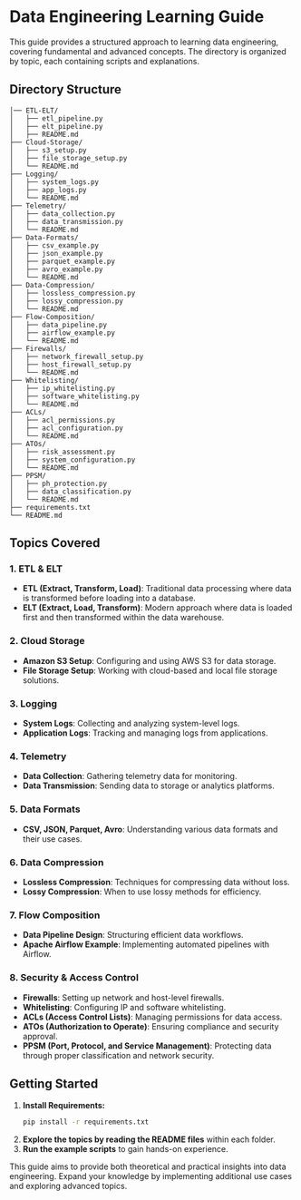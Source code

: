 # Data Engineering Learning Guide

This guide provides a structured approach to learning data engineering, covering fundamental and advanced concepts. The directory is organized by topic, each containing scripts and explanations.

## Directory Structure
```
│── ETL-ELT/
│   ├── etl_pipeline.py
│   ├── elt_pipeline.py
│   ├── README.md
├── Cloud-Storage/
│   ├── s3_setup.py
│   ├── file_storage_setup.py
│   └── README.md
├── Logging/
│   ├── system_logs.py
│   ├── app_logs.py
│   └── README.md
├── Telemetry/
│   ├── data_collection.py
│   ├── data_transmission.py
│   └── README.md
├── Data-Formats/
│   ├── csv_example.py
│   ├── json_example.py
│   ├── parquet_example.py
│   ├── avro_example.py
│   └── README.md
├── Data-Compression/
│   ├── lossless_compression.py
│   ├── lossy_compression.py
│   └── README.md
├── Flow-Composition/
│   ├── data_pipeline.py
│   ├── airflow_example.py
│   └── README.md
├── Firewalls/
│   ├── network_firewall_setup.py
│   ├── host_firewall_setup.py
│   └── README.md
├── Whitelisting/
│   ├── ip_whitelisting.py
│   ├── software_whitelisting.py
│   └── README.md
├── ACLs/
│   ├── acl_permissions.py
│   ├── acl_configuration.py
│   └── README.md
├── ATOs/
│   ├── risk_assessment.py
│   ├── system_configuration.py
│   └── README.md
├── PPSM/
│   ├── ph_protection.py
│   ├── data_classification.py
│   └── README.md
├── requirements.txt
└── README.md
```

## Topics Covered
### 1. ETL & ELT
- **ETL (Extract, Transform, Load)**: Traditional data processing where data is transformed before loading into a database.
- **ELT (Extract, Load, Transform)**: Modern approach where data is loaded first and then transformed within the data warehouse.

### 2. Cloud Storage
- **Amazon S3 Setup**: Configuring and using AWS S3 for data storage.
- **File Storage Setup**: Working with cloud-based and local file storage solutions.

### 3. Logging
- **System Logs**: Collecting and analyzing system-level logs.
- **Application Logs**: Tracking and managing logs from applications.

### 4. Telemetry
- **Data Collection**: Gathering telemetry data for monitoring.
- **Data Transmission**: Sending data to storage or analytics platforms.

### 5. Data Formats
- **CSV, JSON, Parquet, Avro**: Understanding various data formats and their use cases.

### 6. Data Compression
- **Lossless Compression**: Techniques for compressing data without loss.
- **Lossy Compression**: When to use lossy methods for efficiency.

### 7. Flow Composition
- **Data Pipeline Design**: Structuring efficient data workflows.
- **Apache Airflow Example**: Implementing automated pipelines with Airflow.

### 8. Security & Access Control
- **Firewalls**: Setting up network and host-level firewalls.
- **Whitelisting**: Configuring IP and software whitelisting.
- **ACLs (Access Control Lists)**: Managing permissions for data access.
- **ATOs (Authorization to Operate)**: Ensuring compliance and security approval.
- **PPSM (Port, Protocol, and Service Management)**: Protecting data through proper classification and network security.

## Getting Started
1. **Install Requirements:**
   ```bash
   pip install -r requirements.txt
   ```
2. **Explore the topics by reading the README files** within each folder.
3. **Run the example scripts** to gain hands-on experience.

This guide aims to provide both theoretical and practical insights into data engineering. Expand your knowledge by implementing additional use cases and exploring advanced topics.
